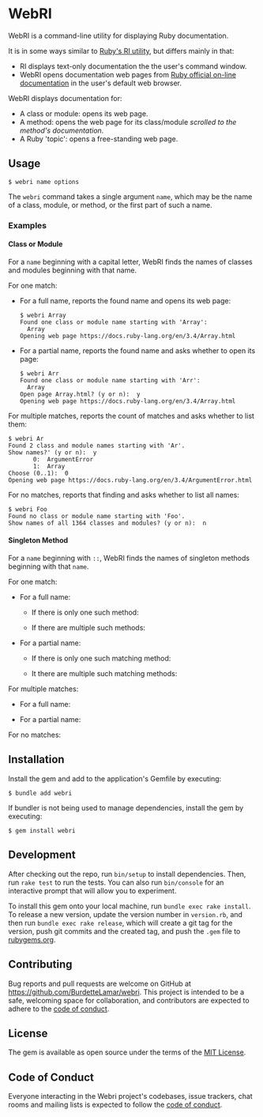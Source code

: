 # WebRI

WebRI is a command-line utility for displaying Ruby documentation.

It is in some ways similar to [Ruby's RI utility](https://ruby.github.io/rdoc/RI_md.html),
but differs mainly in that:

- RI displays text-only documentation the the user's command window.
- WebRI opens documentation web pages
  from [Ruby official on-line documentation](https://docs.ruby-lang.org/en)
  in the user's default web browser.

WebRI displays documentation for:

- A class or module: opens its web page.
- A method: opens the web page for its class/module _scrolled to the method's documentation_.
- A Ruby 'topic': opens a free-standing web page.

## Usage

```
$ webri name options
```

The `webri` command takes a single argument `name`,
which may be the name of a class, module, or method,
or the first part of such a name.

### Examples

#### Class or Module

For a `name` beginning with a capital letter,
WebRI finds the names of classes and modules beginning
with that name.

For one match:

- For a full name,
  reports the found name and opens its web page:

    ```
    $ webri Array
    Found one class or module name starting with 'Array':
      Array
    Opening web page https://docs.ruby-lang.org/en/3.4/Array.html
    ```

- For a partial name,
  reports the found name and asks whether to open its page:

    ```
    $ webri Arr
    Found one class or module name starting with 'Arr':
      Array
    Open page Array.html? (y or n):  y
    Opening web page https://docs.ruby-lang.org/en/3.4/Array.html
    ```

For multiple matches,
reports the count of matches and asks whether to list them:

```
$ webri Ar
Found 2 class and module names starting with 'Ar'.
Show names?' (y or n):  y
       0:  ArgumentError
       1:  Array
Choose (0..1):  0
Opening web page https://docs.ruby-lang.org/en/3.4/ArgumentError.html
```

For no matches,
reports that finding and asks whether to list all names:

```
$ webri Foo
Found no class or module name starting with 'Foo'.
Show names of all 1364 classes and modules? (y or n):  n
```

#### Singleton Method

For a `name` beginning with `::`,
WebRI finds the names of singleton methods beginning
with that `name`.

For one match:

- For a full name:


    - If there is only one such method:

    - If there are multiple such methods:


- For a partial name:

    - If there is only one such matching method:

    - It there are multiple such matching methods:

For multiple matches:

- For a full name:


- For a partial name:


For no matches:


## Installation

Install the gem and add to the application's Gemfile by executing:

```
$ bundle add webri
```

If bundler is not being used to manage dependencies, install the gem by executing:

```
$ gem install webri
```

## Development

After checking out the repo, run `bin/setup` to install dependencies.
Then, run `rake test` to run the tests.
You can also run `bin/console` for an interactive prompt that will allow you to experiment.

To install this gem onto your local machine, run `bundle exec rake install`.
To release a new version, update the version number in `version.rb`,
and then run `bundle exec rake release`, which will create a git tag for the version,
push git commits and the created tag, and push the `.gem` file
to [rubygems.org](https://rubygems.org).

## Contributing

Bug reports and pull requests are welcome on GitHub at https://github.com/BurdetteLamar/webri.
This project is intended to be a safe, welcoming space for collaboration,
and contributors are expected to adhere
to the [code of conduct](https://github.com/[USERNAME]/webri/blob/master/CODE_OF_CONDUCT.md).

## License

The gem is available as open source under the terms
of the [MIT License](https://opensource.org/licenses/MIT).

## Code of Conduct

Everyone interacting in the Webri project's codebases,
issue trackers, chat rooms and mailing lists is expected
to follow the [code of conduct](https://github.com/[USERNAME]/webri/blob/master/CODE_OF_CONDUCT.md).
